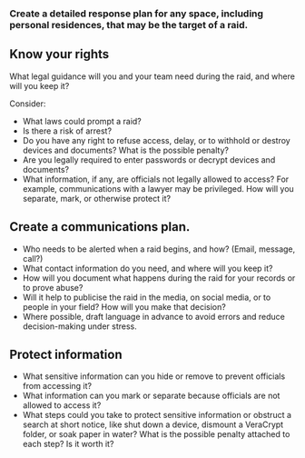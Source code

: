 [Title]: # (Make a plan)
[Order]: # (2)

### Create a detailed response plan for any space, including personal residences, that may be the target of a raid.  

## Know your rights

What legal guidance will you and your team need during the raid, and where will you keep it? 

Consider: 

* What laws could prompt a raid? 
* Is there a risk of arrest? 
* Do you have any right to refuse access, delay, or to withhold or destroy devices and documents? What is the possible penalty? 
* Are you legally required to enter passwords or decrypt devices and documents?
* What information, if any, are officials not legally allowed to access? For example, communications with a lawyer may be privileged. How will you separate, mark, or otherwise protect it? 

## Create a communications plan. 

* Who needs to be alerted when a raid begins, and how? (Email, message, call?)
* What contact information do you need, and where will you keep it? 
* How will you document what happens during the raid for your records or to prove abuse?
* Will it help to publicise the raid in the media, on social media, or to people in your field? How will you make that decision? 
* Where possible, draft language in advance to avoid errors and reduce decision-making under stress. 

## Protect information

* What sensitive information can you hide or remove to prevent officials from accessing it? 
* What information can you mark or separate because officials are not allowed to access it?
* What steps could you take to protect sensitive information or obstruct a search at short notice, like shut down a device, dismount a VeraCrypt folder, or soak paper in water? What is the possible penalty attached to each step? Is it worth it?   
